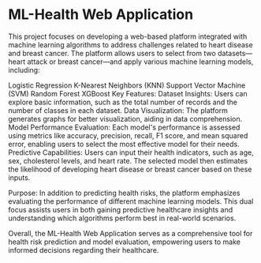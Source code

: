 # ML-Health Web Application




This project focuses on developing a web-based platform integrated with machine learning algorithms to address challenges related to heart disease and breast cancer. The platform allows users to select from two datasets—heart attack or breast cancer—and apply various machine learning models, including:

Logistic Regression
K-Nearest Neighbors (KNN)
Support Vector Machine (SVM)
Random Forest
XGBoost
Key Features:
Dataset Insights: Users can explore basic information, such as the total number of records and the number of classes in each dataset.
Data Visualization: The platform generates graphs for better visualization, aiding in data comprehension.
Model Performance Evaluation: Each model's performance is assessed using metrics like accuracy, precision, recall, F1 score, and mean squared error, enabling users to select the most effective model for their needs.
Predictive Capabilities:
Users can input their health indicators, such as age, sex, cholesterol levels, and heart rate. The selected model then estimates the likelihood of developing heart disease or breast cancer based on these inputs.

Purpose:
In addition to predicting health risks, the platform emphasizes evaluating the performance of different machine learning models. This dual focus assists users in both gaining predictive healthcare insights and understanding which algorithms perform best in real-world scenarios.

Overall, the ML-Health Web Application serves as a comprehensive tool for health risk prediction and model evaluation, empowering users to make informed decisions regarding their healthcare.
